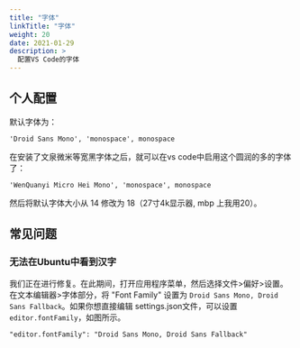 ```yaml
---
title: "字体"
linkTitle: "字体"
weight: 20
date: 2021-01-29
description: >
  配置VS Code的字体
---
```


## 个人配置

默认字体为：

`'Droid Sans Mono', 'monospace', monospace`

在安装了文泉微米等宽黑字体之后，就可以在vs code中启用这个圆润的多的字体了：

`'WenQuanyi Micro Hei Mono', 'monospace', monospace`

然后将默认字体大小从 14 修改为 18（27寸4k显示器, mbp 上我用20）。

## 常见问题



### 无法在Ubuntu中看到汉字

我们正在进行修复。在此期间，打开应用程序菜单，然后选择文件>偏好>设置。在文本编辑器>字体部分，将 "Font Family" 设置为 `Droid Sans Mono, Droid Sans Fallback`。如果你想直接编辑 settings.json文件，可以设置 `editor.fontFamily`，如图所示。

```properties
"editor.fontFamily": "Droid Sans Mono, Droid Sans Fallback"
```

